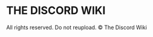 <!-- TITLE: Readme -->
<!-- SUBTITLE: Readme, for Github -->

# THE DISCORD WIKI

All rights reserved. Do not reupload.
© The Discord Wiki